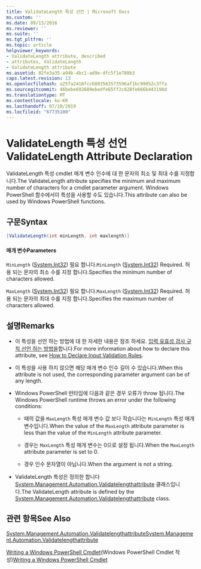 ```yaml
---
title: ValidateLength 특성 선언 | Microsoft Docs
ms.custom: ''
ms.date: 09/13/2016
ms.reviewer: ''
ms.suite: ''
ms.tgt_pltfrm: ''
ms.topic: article
helpviewer_keywords:
- ValidateLength attribute, described
- attributes, ValidateLength
- ValidateLength attribute
ms.assetid: 82fe3a35-a94b-4bc1-ad9e-dfc5f1e788b3
caps.latest.revision: 13
ms.openlocfilehash: a25fa2410fcc6803563573596af1bc99052c3ffa
ms.sourcegitcommit: 46bebe692689ebedfe65ff2c828fe666b443198d
ms.translationtype: MT
ms.contentlocale: ko-KR
ms.lasthandoff: 07/10/2019
ms.locfileid: "67735100"
---
```

# <a name="validatelength-attribute-declaration"></a><span data-ttu-id="a9027-102">ValidateLength 특성 선언</span><span class="sxs-lookup"><span data-stu-id="a9027-102">ValidateLength Attribute Declaration</span></span>

<span data-ttu-id="a9027-103">ValidateLength 특성 cmdlet 매개 변수 인수에 대 한 문자의 최소 및 최대 수를 지정합니다.</span><span class="sxs-lookup"><span data-stu-id="a9027-103">The ValidateLength attribute specifies the minimum and maximum number of characters for a cmdlet parameter argument.</span></span> <span data-ttu-id="a9027-104">Windows PowerShell 함수에서이 특성을 사용할 수도 있습니다.</span><span class="sxs-lookup"><span data-stu-id="a9027-104">This attribute can also be used by Windows PowerShell functions.</span></span>

## <a name="syntax"></a><span data-ttu-id="a9027-105">구문</span><span class="sxs-lookup"><span data-stu-id="a9027-105">Syntax</span></span>

```csharp
[ValidateLength(int minLength, int maxlength)]
```

#### <a name="parameters"></a><span data-ttu-id="a9027-106">매개 변수</span><span class="sxs-lookup"><span data-stu-id="a9027-106">Parameters</span></span>

<span data-ttu-id="a9027-107">`MinLength` ([System.Int32](/dotnet/api/System.Int32)) 필요 합니다.</span><span class="sxs-lookup"><span data-stu-id="a9027-107">`MinLength` ([System.Int32](/dotnet/api/System.Int32)) Required.</span></span> <span data-ttu-id="a9027-108">허용 되는 문자의 최소 수를 지정 합니다.</span><span class="sxs-lookup"><span data-stu-id="a9027-108">Specifies the minimum number of characters allowed.</span></span>

<span data-ttu-id="a9027-109">`MaxLength` ([System.Int32](/dotnet/api/System.Int32)) 필요 합니다.</span><span class="sxs-lookup"><span data-stu-id="a9027-109">`MaxLength` ([System.Int32](/dotnet/api/System.Int32)) Required.</span></span> <span data-ttu-id="a9027-110">허용 되는 문자의 최대 수를 지정 합니다.</span><span class="sxs-lookup"><span data-stu-id="a9027-110">Specifies the maximum number of characters allowed.</span></span>

## <a name="remarks"></a><span data-ttu-id="a9027-111">설명</span><span class="sxs-lookup"><span data-stu-id="a9027-111">Remarks</span></span>

- <span data-ttu-id="a9027-112">이 특성을 선언 하는 방법에 대 한 자세한 내용은 참조 하세요. [입력 유효성 검사 규칙 선언 하는 방법을](./how-to-validate-parameter-input.md)합니다.</span><span class="sxs-lookup"><span data-stu-id="a9027-112">For more information about how to declare this attribute, see [How to Declare Input Validation Rules](./how-to-validate-parameter-input.md).</span></span>

- <span data-ttu-id="a9027-113">이 특성을 사용 하지 않으면 해당 매개 변수 인수 길이 수 있습니다.</span><span class="sxs-lookup"><span data-stu-id="a9027-113">When this attribute is not used, the corresponding parameter argument can be of any length.</span></span>

- <span data-ttu-id="a9027-114">Windows PowerShell 런타임에 다음과 같은 경우 오류가 throw 됩니다.</span><span class="sxs-lookup"><span data-stu-id="a9027-114">The Windows PowerShell runtime throws an error under the following conditions:</span></span>

    - <span data-ttu-id="a9027-115">때의 값을 `MaxLength` 특성 매개 변수 값 보다 작습니다는 `MinLength` 특성 매개 변수입니다.</span><span class="sxs-lookup"><span data-stu-id="a9027-115">When the value of the `MaxLength` attribute parameter is less than the value of the `MinLength` attribute parameter.</span></span>

    - <span data-ttu-id="a9027-116">경우는 `MaxLength` 특성 매개 변수는 0으로 설정 됩니다.</span><span class="sxs-lookup"><span data-stu-id="a9027-116">When the `MaxLength` attribute parameter is set to 0.</span></span>

    - <span data-ttu-id="a9027-117">경우 인수 문자열이 아닙니다.</span><span class="sxs-lookup"><span data-stu-id="a9027-117">When the argument is not a string.</span></span>

- <span data-ttu-id="a9027-118">ValidateLength 특성은 정의한 합니다 [System.Management.Automation.Validatelengthattribute](/dotnet/api/System.Management.Automation.ValidateLengthAttribute) 클래스입니다.</span><span class="sxs-lookup"><span data-stu-id="a9027-118">The ValidateLength attribute is defined by the [System.Management.Automation.Validatelengthattribute](/dotnet/api/System.Management.Automation.ValidateLengthAttribute) class.</span></span>

## <a name="see-also"></a><span data-ttu-id="a9027-119">관련 항목</span><span class="sxs-lookup"><span data-stu-id="a9027-119">See Also</span></span>

[<span data-ttu-id="a9027-120">System.Management.Automation.Validatelengthattribute</span><span class="sxs-lookup"><span data-stu-id="a9027-120">System.Management.Automation.Validatelengthattribute</span></span>](/dotnet/api/System.Management.Automation.ValidateLengthAttribute)

<span data-ttu-id="a9027-121">[Writing a Windows PowerShell Cmdlet](./writing-a-windows-powershell-cmdlet.md)(Windows PowerShell Cmdlet 작성)</span><span class="sxs-lookup"><span data-stu-id="a9027-121">[Writing a Windows PowerShell Cmdlet](./writing-a-windows-powershell-cmdlet.md)</span></span>

